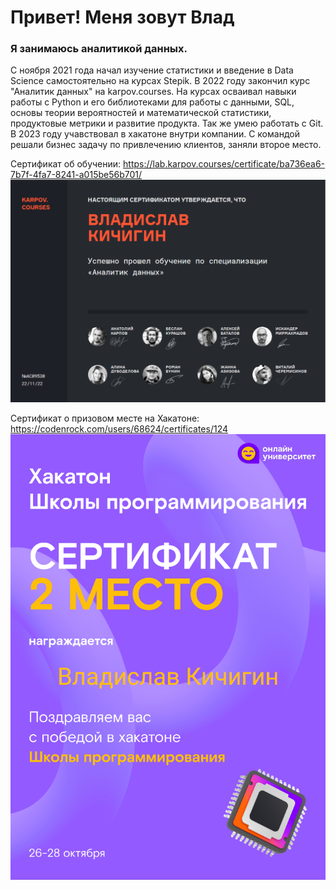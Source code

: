 # Привет! Меня зовут Влад
### Я занимаюсь аналитикой данных.

С ноября 2021 года начал изучение статистики и введение в Data Science самостоятельно на курсах Stepik. В 2022 году закончил курс "Аналитик данных" на karpov.courses.
На курсах осваивал навыки работы с Python и его библиотеками для работы с данными, SQL, основы теории вероятностей и математической статистики, продуктовые метрики и развитие продукта. Так же умею работать с Git.
В 2023 году учавствовал в хакатоне внутри компании. С командой решали бизнес задачу по привлечению клиентов, заняли второе место.

Сертификат об обучении: https://lab.karpov.courses/certificate/ba736ea6-7b7f-4fa7-8241-a015be56b701/
![Сертификат об обучении: ](https://raw.githubusercontent.com/VladislavKgn/VladislavKgn/main/%D0%A1%D0%B5%D1%80%D1%82%D0%B8%D1%84%D0%B8%D0%BA%D0%B0%D1%82%20karpov.courses.png)

Сертификат о призовом месте на Хакатоне: https://codenrock.com/users/68624/certificates/124
![Сертификат о призовом месте на Хакатоне: ](https://raw.githubusercontent.com/VladislavKgn/VladislavKgn/main/%D0%A1%D0%B5%D1%80%D1%82%D0%B8%D1%84%D0%B8%D0%BA%D0%B0%D1%82%20%D1%85%D0%B0%D0%BA%D0%B0%D1%82%D0%BE%D0%BD%20%D1%88%D0%BA%D0%BE%D0%BB%D1%8B%20%D0%BF%D1%80%D0%BE%D0%B3%D1%80%D0%B0%D0%BC%D0%BC%D0%B8%D1%80%D0%BE%D0%B2%D0%B0%D0%BD%D0%B8%D1%8F.png)

